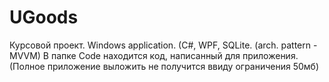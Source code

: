 # UGoods
Курсовой проект. 
Windows application. (C#, WPF, SQLite. (arch. pattern - MVVM) 
В папке Сode находится код, написанный для приложения. (Полное приложение выложить не получится ввиду ограничения 50мб) 

